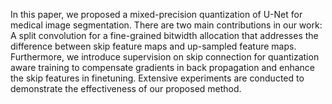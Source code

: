 In this paper, we proposed a mixed-precision quantization of U-Net for medical image segmentation. There are two main contributions in our work: A split convolution for  a fine-grained bitwidth allocation that addresses the difference between skip feature maps and up-sampled feature maps.  Furthermore,  we introduce supervision on skip connection for quantization aware training to compensate gradients in back  propagation and enhance the skip features in finetuning.  Extensive experiments are conducted to demonstrate the effectiveness of our proposed method.

